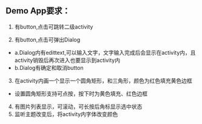 ## Demo App要求：

1. 有button,点击可跳转二级activity

2. 有button,点击可弹出Dialog

- a.Dialog内有edittext,可以输入文字，文字输入完成后会显示在activity内，且activity销毁后再次进入也要显示到activity内
- b.Dialog有确定和取消button

3. 在activity内画一个显示一个圆角矩形，和三角形，颜色为红色填充黄色边框

- 设置圆角矩形支持可点按，按下时为黄色填充、红色边框

4. 有图片列表显示，可滚动，可长按后角标显示选中状态
5. 监听主题改变后，将activity内字体改变颜色
